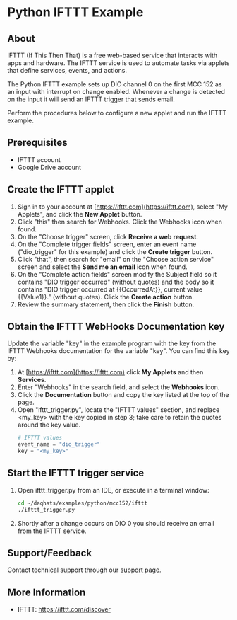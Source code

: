 # Python IFTTT Example

## About
IFTTT (If This Then That) is a free web-based service that interacts with apps 
and hardware. The IFTTT service is used to automate tasks via applets that 
define services, events, and actions.

The Python IFTTT example sets up DIO channel 0 on the first MCC 152 as an input
with interrupt on change enabled. Whenever a change is detected on the input it
will send an IFTTT trigger that sends email.

Perform the procedures below to configure a new applet and run the IFTTT example.

## Prerequisites
- IFTTT account
- Google Drive account

## Create the IFTTT applet

1. Sign in to your account at [https://ifttt.com](https://ifttt.com), select
"My Applets", and click the **New Applet** button.
2. Click "this" then search for Webhooks. Click the Webhooks icon when found.
3. On the "Choose trigger" screen, click **Receive a web request**.
4. On the "Complete trigger fields" screen, enter an event name ("dio_trigger" 
for this example) and click the **Create trigger** button.
5. Click "that", then search for "email" on the "Choose action service"
screen and select the **Send me an email** icon when found.
6. On the "Complete action fields" screen modify the Subject field so it
contains "DIO trigger occurred" (without quotes) and the body so it contains 
"DIO trigger occurred at {{OccurredAt}}, current value {{Value1}}."
(without quotes). Click the **Create action** button.
7. Review the summary statement, then click the **Finish** button.

## Obtain the IFTTT WebHooks Documentation key 
Update the variable "key" in the example program with the key from the IFTTT
Webhooks documentation for the variable "key".  You can find this key by:
1. At [https://ifttt.com](https://ifttt.com) click **My Applets** and then
**Services**.
2. Enter "Webhooks" in the search field, and select the **Webhooks** icon.
3. Click the **Documentation** button and copy the key listed at the top of the
page.
4. Open "ifttt_trigger.py", locate the "IFTTT values" section, and replace <my_key>
with the key copied in step 3; take care to retain the quotes around the key
value.
    ```python
    # IFTTT values
    event_name = "dio_trigger"
    key = "<my_key>"
    ```

## Start the IFTTT trigger service
1. Open ifttt_trigger.py from an IDE, or execute in a terminal window:  
   ```sh
   cd ~/daqhats/examples/python/mcc152/ifttt
   ./ifttt_trigger.py
   ```   
   
2. Shortly after a change occurs on DIO 0 you should receive an email from the
IFTTT service.

## Support/Feedback
Contact technical support through our 
[support page](https://www.mccdaq.com/support/support_form.aspx). 

## More Information
- IFTTT: https://ifttt.com/discover
